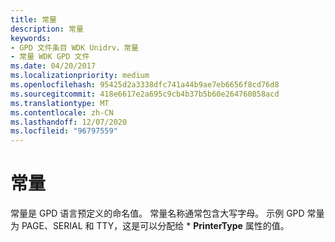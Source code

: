 ```yaml
---
title: 常量
description: 常量
keywords:
- GPD 文件条目 WDK Unidrv，常量
- 常量 WDK GPD 文件
ms.date: 04/20/2017
ms.localizationpriority: medium
ms.openlocfilehash: 95425d2a3338dfc741a44b9ae7eb6656f8cd76d8
ms.sourcegitcommit: 418e6617e2a695c9cb4b37b5b60e264760858acd
ms.translationtype: MT
ms.contentlocale: zh-CN
ms.lasthandoff: 12/07/2020
ms.locfileid: "96797559"
---
```

# <a name="constants"></a>常量





常量是 GPD 语言预定义的命名值。 常量名称通常包含大写字母。 示例 GPD 常量为 PAGE、SERIAL 和 TTY，这是可以分配给 \* **PrinterType** 属性的值。

 

 





